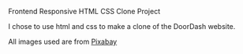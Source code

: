 Frontend Responsive HTML CSS Clone Project 

I chose to use html and css to make a clone of the DoorDash website.

All images used are from [Pixabay](https://pixabay.com/)